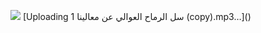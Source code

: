<p align="center">
 
</p align="center">
<img src="https://www.dbs.id/id/iwov-resources/images/blog/Negara-dengan-Pemandangan-Alam-Terindah-di-Dunia-1404x630.jpg" />
[Uploading سل الرماح العوالي عن معالينا 1 (copy).mp3…]()
